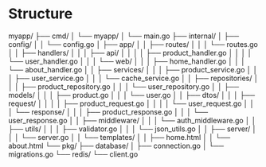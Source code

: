 # Structure

myapp/
├── cmd/
│   └── myapp/
│       └── main.go
├── internal/
│   ├── config/
│   │   └── config.go
│   ├── app/
│   │   ├── routes/
│   │   │   └── routes.go
│   │   ├── handlers/
│   │   │   ├── api/
│   │   │   │   ├── product_handler.go
│   │   │   │   └── user_handler.go
│   │   │   └── web/
│   │   │       ├── home_handler.go
│   │   │       └── about_handler.go
│   │   ├── services/
│   │   │   ├── product_service.go
│   │   │   ├── user_service.go
│   │   │   └── cache_service.go
│   │   ├── repositories/
│   │   │   ├── product_repository.go
│   │   │   └── user_repository.go
│   │   ├── models/
│   │   │   ├── product.go
│   │   │   └── user.go
│   │   ├── dtos/
│   │   │   ├── request/
│   │   │   │   ├── product_request.go
│   │   │   │   └── user_request.go
│   │   │   └── response/
│   │   │       ├── product_response.go
│   │   │       └── user_response.go
│   │   ├── middleware/
│   │   │   └── auth_middleware.go
│   │   ├── utils/
│   │   │   ├── validator.go
│   │   │   └── json_utils.go
│   │   ├── server/
│   │   │   └── server.go
│   │   └── templates/
│   │       ├── home.html
│   │       └── about.html
└── pkg/
    ├── database/
    │   ├── connection.go
    │   └── migrations.go
    └── redis/
        └── client.go
